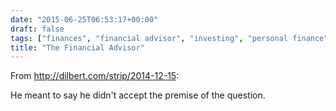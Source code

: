 ```yaml
---
date: "2015-06-25T06:53:17+00:00"
draft: false
tags: ["finances", "financial advisor", "investing", "personal finance", "money"]
title: "The Financial Advisor"
---
```

From http://dilbert.com/strip/2014-12-15:

He meant to say he didn't accept the premise of the question.

